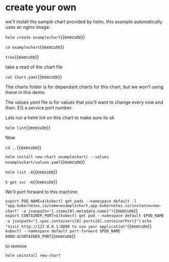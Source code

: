 # create your own

we'll install the sample chart provided by helm, this example automatically uses an nginx image:

`helm create examplechart`{{execute}}

`cd examplechart`{{execute}}

`tree`{{execute}}

take a read of the chart file

`cat Chart.yaml`{{execute}}

The charts folder is for dependant charts for this chart, but we won't using these in this demo.

The values yaml file is for values that you'll want to change every now and then. EG a service port number.

Lets run a helm lint on this chart to make sure its ok

`helm lint`{{execute}}

Now

`cd ..`{{execute}}

`helm install new-chart examplechart/ --values examplechart/values.yaml`{{execute}}

`helm list -A`{{execute}}

`k get svc -A`{{execute}}


We'll port forward to this machine:

`export POD_NAME=$(kubectl get pods --namespace default -l "app.kubernetes.io/name=examplechart,app.kubernetes.io/instance=new-chart" -o jsonpath="{.items[0].metadata.name}")`{{execute}}     
`export CONTAINER_PORT=$(kubectl get pod --namespace default $POD_NAME -o jsonpath="{.spec.containers[0].ports[0].containerPort}")`
`echo "Visit http://127.0.0.1:8080 to use your application"`{{execute}}   
`kubectl --namespace default port-forward $POD_NAME 8080:$CONTAINER_PORT`{{execute}}   

to remove

`helm uninstall new-chart`
